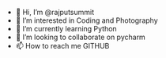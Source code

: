 - 👋 Hi, I’m @rajputsummit
- 👀 I’m interested in Coding and Photography
- 🌱 I’m currently learning Python
- 💞️ I’m looking to collaborate on pycharm
- 📫 How to reach me GITHUB

<!---
rajputsummit/rajputsummit is a ✨ special ✨ repository because its `README.md` (this file) appears on your GitHub profile.
You can click the Preview link to take a look at your changes.
--->
